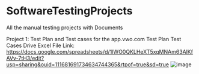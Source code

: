 # SoftwareTestingProjects
All the manual testing projects with Documents


Project 1: Test Plan and Test cases for the app.vwo.com
Test Plan
Test Cases
Drive Excel File Link: https://docs.google.com/spreadsheets/d/1IWO0QKLHeXT5xqMNAm63AlKfAVv-7tH3/edit?usp=sharing&ouid=111681691734634744365&rtpof=true&sd=true
![image](https://github.com/user-attachments/assets/447f11f2-ad7b-4356-9ba2-54bbb4777ee5)



